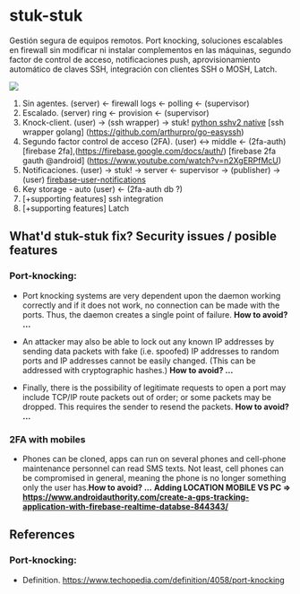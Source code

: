 # stuk-stuk

Gestión segura de equipos remotos. Port knocking, soluciones escalables en firewall sin modificar ni instalar complementos en las máquinas, segundo factor de control de acceso, notificaciones push, aprovisionamiento automático de claves SSH, integración con clientes SSH o MOSH, Latch.

![](recursos/diagrama.png)

1. Sin agentes. (server) <- firewall logs <- polling <- (supervisor)
2. Escalado. (server) ring <- provision <- (supervisor)
3. Knock-client. (user) -> (ssh wrapper) -> stuk! [python sshv2 native](https://github.com/paramiko/paramiko) [ssh wrapper golang] (https://github.com/arthurpro/go-easyssh)
3. Segundo factor control de acceso (2FA). (user) <-> middle <- (2fa-auth) [firebase 2fa],(https://firebase.google.com/docs/auth/) [firebase 2fa gauth @android] (https://www.youtube.com/watch?v=n2XgERPfMcU)
4. Notificaciones. (user) -> stuk! -> server <- supervisor -> (publisher) -> (user) [firebase-user-notifications](https://firebase.google.com/docs/functions/use-cases?hl=es-419)
5. Key storage - auto (user) <- (2fa-auth db ?)
6. [+supporting features] ssh integration
7. [+supporting features] Latch


## What'd stuk-stuk fix? Security issues / posible features

### Port-knocking:

* Port knocking systems are very dependent upon the daemon working correctly and if it does not work, no connection can be made with the ports. Thus, the daemon creates a single point of failure. **How to avoid? ...**

* An attacker may also be able to lock out any known IP addresses by sending data packets with fake (i.e. spoofed) IP addresses to random ports and IP addresses cannot be easily changed. (This can be addressed with cryptographic hashes.) **How to avoid? ...**

* Finally, there is the possibility of legitimate requests to open a port may include TCP/IP route packets out of order; or some packets may be dropped. This requires the sender to resend the packets. **How to avoid? ...**

### 2FA with mobiles

* Phones can be cloned, apps can run on several phones and cell-phone maintenance personnel can read SMS texts. Not least, cell phones can be compromised in general, meaning the phone is no longer something only the user has.**How to avoid? ...**
**Adding LOCATION MOBILE VS PC => https://www.androidauthority.com/create-a-gps-tracking-application-with-firebase-realtime-databse-844343/**

## References

### Port-knocking:

* Definition. https://www.techopedia.com/definition/4058/port-knocking

